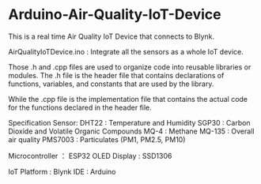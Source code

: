 # Arduino-Air-Quality-IoT-Device

This is a real time Air Quality IoT Device that connects to Blynk.

AirQualityIoTDevice.ino : Integrate all the sensors as a whole IoT device.

Those .h and .cpp files are used to organize code into reusable libraries or modules. 
The .h file is the header file that contains declarations of functions, variables, and constants that are used by the library.

While the .cpp file is the implementation file that contains the actual code for the functions declared in the header file.

Specification
Sensor:
DHT22   : Temperature and Humidity
SGP30   : Carbon Dioxide and Volatile Organic Compounds
MQ-4    : Methane
MQ-135  : Overall air quality
PMS7003 : Particulates (PM1, PM2.5, PM10)

Microcontroller ： ESP32
OLED Display : SSD1306

IoT Platform : Blynk
IDE : Arduino
